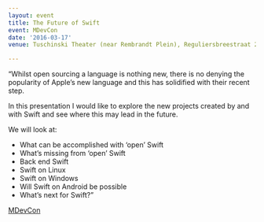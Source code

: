 ```yaml
---
layout: event
title: The Future of Swift
event: MDevCon
date: '2016-03-17'
venue: Tuschinski Theater (near Rembrandt Plein), Reguliersbreestraat 26, Amsterdam

---
```


 “Whilst open sourcing a language is nothing new, there is no denying the popularity of Apple’s new language and this has solidified with their recent step.

In this presentation I would like to explore the new projects created by and with Swift and see where this may lead in the future.

We will look at:

- What can be accomplished with ‘open’ Swift
- What’s missing from ‘open’ Swift
- Back end Swift
- Swift on Linux
- Swift on Windows
- Will Swift on Android be possible
- What’s next for Swift?”

[MDevCon](http://mdevcon.com/)